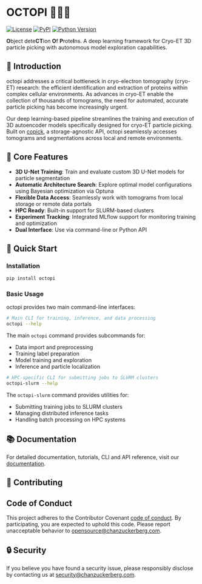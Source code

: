# OCTOPI 🐙🐙🐙

[![License](https://img.shields.io/pypi/l/octopi.svg?color=green)](https://github.com/chanzuckerberg/octopi/raw/main/LICENSE)
[![PyPI](https://img.shields.io/pypi/v/octopi.svg?color=green)](https://pypi.org/project/octopi)
[![Python Version](https://img.shields.io/pypi/pyversions/octopi.svg?color=green)](https://www.python.org/)

**O**bject dete**CT**ion **O**f **P**rote**I**ns. A deep learning framework for Cryo-ET 3D particle picking with autonomous model exploration capabilities.

## 🚀 Introduction

octopi addresses a critical bottleneck in cryo-electron tomography (cryo-ET) research: the efficient identification and extraction of proteins within complex cellular environments. As advances in cryo-ET enable the collection of thousands of tomograms, the need for automated, accurate particle picking has become increasingly urgent.

Our deep learning-based pipeline streamlines the training and execution of 3D autoencoder models specifically designed for cryo-ET particle picking. Built on [copick](https://github.com/copick/copick), a storage-agnostic API, octopi seamlessly accesses tomograms and segmentations across local and remote environments. 

## 🧩 Core Features

- **3D U-Net Training**: Train and evaluate custom 3D U-Net models for particle segmentation
- **Automatic Architecture Search**: Explore optimal model configurations using Bayesian optimization via Optuna
- **Flexible Data Access**: Seamlessly work with tomograms from local storage or remote data portals
- **HPC Ready**: Built-in support for SLURM-based clusters
- **Experiment Tracking**: Integrated MLflow support for monitoring training and optimization
- **Dual Interface**: Use via command-line or Python API

## 🚀 Quick Start

### Installation

```bash
pip install octopi
```

### Basic Usage

octopi provides two main command-line interfaces:

```bash
# Main CLI for training, inference, and data processing
octopi --help
```

The main `octopi` command provides subcommands for:
- Data import and preprocessing
- Training label preparation
- Model training and exploration
- Inference and particle localization

```bash
# HPC-specific CLI for submitting jobs to SLURM clusters
octopi-slurm --help
```

The `octopi-slurm` command provides utilities for:
- Submitting training jobs to SLURM clusters
- Managing distributed inference tasks
- Handling batch processing on HPC systems

## 📚 Documentation

For detailed documentation, tutorials, CLI and API reference, visit our [documentation](https://chanzuckerberg.github.io/octopi/).

## 🤝 Contributing

## Code of Conduct

This project adheres to the Contributor Covenant [code of conduct](https://github.com/chanzuckerberg/.github/blob/master/CODE_OF_CONDUCT.md).
By participating, you are expected to uphold this code. 
Please report unacceptable behavior to [opensource@chanzuckerberg.com](mailto:opensource@chanzuckerberg.com).

## 🔒 Security

If you believe you have found a security issue, please responsibly disclose by contacting us at security@chanzuckerberg.com.


